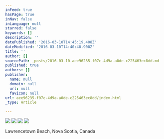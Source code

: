```yaml
---
inFeed: true
hasPage: true
inNav: false
inLanguage: null
starred: false
keywords: []
description: ''
datePublished: '2016-03-10T14:45:19.408Z'
dateModified: '2016-03-10T14:40:40.900Z'
title: ''
author: []
sourcePath: _posts/2016-03-10-aee96235-f07c-4d9a-a0de-c225463ec8dd.md
published: true
authors: []
publisher:
  name: null
  domain: null
  url: null
  favicon: null
url: aee96235-f07c-4d9a-a0de-c225463ec8dd/index.html
_type: Article

---
```

![](https://the-grid-user-content.s3-us-west-2.amazonaws.com/af9f9ada-9a33-4d84-ad3a-31d08e5828b2.jpg)
![](https://the-grid-user-content.s3-us-west-2.amazonaws.com/ca4ca697-93fd-4852-8cf6-28bcb8b3956c.jpg)
![](https://the-grid-user-content.s3-us-west-2.amazonaws.com/9de56cc6-7386-4057-b4fb-6b1172aade17.jpg)
![](https://the-grid-user-content.s3-us-west-2.amazonaws.com/2fe0304f-c546-48b8-94cc-d660784223ad.jpg)

Lawrencetown Beach, Nova Scotia, Canada